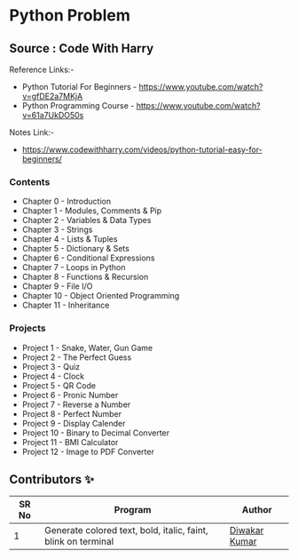 # Python Problem

## Source : Code With Harry

Reference Links:-
 - Python Tutorial For Beginners - https://www.youtube.com/watch?v=gfDE2a7MKjA
 - Python Programming Course - https://www.youtube.com/watch?v=61a7UkDO50s
 
 Notes Link:- 
  - https://www.codewithharry.com/videos/python-tutorial-easy-for-beginners/

### Contents

- Chapter 0 - Introduction
- Chapter 1 - Modules, Comments & Pip
- Chapter 2 - Variables & Data Types
- Chapter 3 - Strings
- Chapter 4 - Lists & Tuples
- Chapter 5 - Dictionary & Sets
- Chapter 6 - Conditional Expressions
- Chapter 7 - Loops in Python
- Chapter 8 - Functions & Recursion
- Chapter 9 - File I/O
- Chapter 10 - Object Oriented Programming
- Chapter 11 - Inheritance

### Projects

- Project 1 - Snake, Water, Gun Game
- Project 2 - The Perfect Guess  
- Project 3 - Quiz
- Project 4 - Clock
- Project 5 -  QR Code
- Project 6 - Pronic Number
- Project 7 - Reverse a Number
- Project 8 - Perfect Number
- Project 9 - Display Calender
- Project 10 - Binary to Decimal Converter
- Project 11 - BMI Calculator
- Project 12 - Image to PDF Converter

## Contributors ✨

SR No   | Program | Author  
--- | --- | ---
1 | Generate colored text, bold, italic, faint, blink on terminal | [Diwakar Kumar](https://github.com/diwakar1593)
